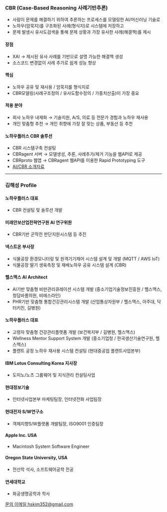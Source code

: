 ### CBR (Case-Based Reasoning 사례기반추론)
- 사람이 문제를 해결하기 위하여 추론하는 프로세스를 모델링한 AI/머신러닝 기술로
- 노하우(암묵지)를 구조화된 사례(형식지)로 시스템에 저장하고
- 문제 발생시 유사도검색을 통해 문제 상황과 가장 유사한 사례(해결책)를 제시
#### 장점
- XAI → 제시된 유사 사례를 기반으로 설명 가능한 해결책 생성
- 소스코드 변경없이 사례 추가로 쉽게 성능 향상
#### 핵심
- 노하우 공유 및 재사용 / 암묵지를 형식지로
- CBR모델링(사례구조정의 / 유사도함수정의 / 가중치산출)이 가장 중요
#### 적용 분야
- 회사 노하우 내재화 → 기술지원, A/S, 의료 등 전문가 경험과 노하우 재사용
- 개인 맞춤형 추천 →  개인 취향에 가장 잘 맞는 상품, 부동산 등 추천
#### 노하우플러스 CBR 솔루션
- CBR 시스템구축 컨설팅
- CBRagent 서버 → 모델생성, 추론, 사례추가/제거 기능을 웹API로 제공
- CBRproto 웹앱 → CBRagent 웹API를 이용한 Rapid Prototyping 도구
- [AI/CBR 소개자료](/ai-intro-v5.pdf)
  
---
### 김해성 Profile
#### 노하우플러스 대표
- CBR 컨설팅 및 솔루션 개발
#### 미래안보산업전략연구원 AI 연구위원
- CBR기반 군작전 판단지원시스템 등 추진
#### 넥스트온 부사장
- 식물공장 환경모니터링 및 원격기기제어 시스템 설계 및 개발 (MQTT / AWS IoT)
- 식물공장 딸기 생육측정 및 재배노하우 공유 시스템 설계 (CBR)
#### 헬스맥스 AI Architect
- AI기반 맞춤형 비만관리큐레이션 시스템 개발 (중소기업기술정보진흥원 / 헬스맥스, 청담바롬의원, 비에스라인)
- PHR기반 맞춤형 통합건강관리시스템 개발 (산업통상자원부 / 헬스맥스, 아주대, 닥터키친, 길병원)
#### 노하우플러스 대표
- 고령자 맞춤형 건강관리플랫폼 개발 (보건복지부 / 길병원, 헬스맥스)
- Wellness Mentor Support System 개발 (중소기업청 / 한국생산기술연구원, 헬스맥스)
- 플랜트 공정 노하우 재사용 시스템 컨설팅 (현대중공업 플랜트사업본부)
#### IBM Lotus Consulting Korea 지사장
- 도미노/노츠 그룹웨어 및 지식관리 컨설팅사업
#### 현대정보기술
- 인터넷사업본부 마케팅팀장, 인터넷전화 사업팀장
#### 현대전자 S/W연구소
- 객체지향S/W플랫폼 개발팀장, ISO9001 인증팀장
#### Apple Inc. USA
- Macintosh System Software Engineer
#### Oregon State University, USA
- 전산학 석사, 소프트웨어공학 전공
#### 연세대학교
- 화공생명공학과 학사

[문의 이메일 hskim352@gmail.com](mailto:hskim352@gmail.com)
